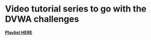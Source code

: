 # Video tutorial series to go with the DVWA challenges
**[Playlist HERE](https://www.youtube.com/playlist?list=PLHUKi1UlEgOJLPSFZaFKMoexpM6qhOb4Q)**
